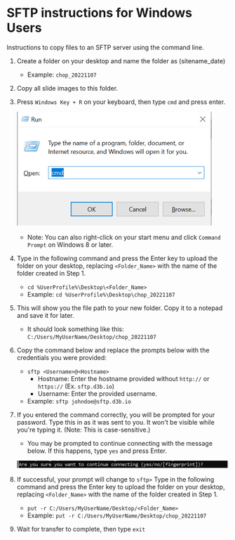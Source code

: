 # SFTP instructions for Windows Users

Instructions to copy files to an SFTP server using the command line.

1. Create a folder on your desktop and name the folder as (sitename_date)

   - Example: `chop_20221107`

1. Copy all slide images to this folder.

1. Press `Windows Key + R` on your keyboard, then type `cmd` and press enter.

   ![Run Dialog](images/run-cmd.png)

   - Note: You can also right-click on your start menu and click `Command Prompt` on Windows 8 or later.

1. Type in the following command and press the Enter key to upload the folder on your desktop, replacing `<Folder_Name>` with the name of the folder created in Step 1.

   - `cd %UserProfile%\Desktop\<Folder_Name>`
   - Example: `cd %UserProfile%\Desktop\chop_20221107`

1. This will show you the file path to your new folder. Copy it to a notepad and save it for later.

   - It should look something like this: `C:/Users/MyUserName/Desktop/chop_20221107`

1. Copy the command below and replace the prompts below with the credentials you were provided:

   - `sftp <Username>@<Hostname>`
     - Hostname: Enter the hostname provided without `http://` or `https://` (Ex. `sftp.d3b.io`)
     - Username: Enter the provided username.
   - Example: `sftp johndoe@sftp.d3b.io`

1. If you entered the command correctly, you will be prompted for your password. Type this in as it was sent to you. It won't be visible while you're typing it. (Note: This is case-sensitive.)

   - You may be prompted to continue connecting with the message below. If this happens, type `yes` and press Enter.

   ![Prompt to Connect](images/confirm-connecting-prompt.png)

1. If successful, your prompt will change to `sftp>` Type in the following command and press the Enter key to upload the folder on your desktop, replacing `<Folder_Name>` with the name of the folder created in Step 1.

   - `put -r C:/Users/MyUserName/Desktop/<Folder_Name>`
   - Example: `put -r C:/Users/MyUserName/Desktop/chop_20221107`

1. Wait for transfer to complete, then type `exit`
